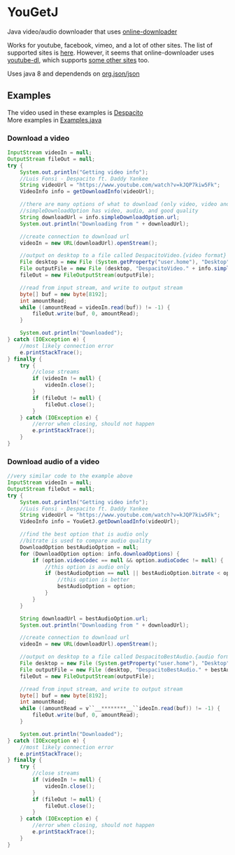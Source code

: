 # YouGetJ
Java video/audio downloader that uses [online-downloader](https://www.online-downloader.com)  

Works for youtube, facebook, vimeo, and a lot of other sites. The list of supported sites is [here](https://www.online-downloader.com/Supported-Sites). However, it seems that online-downloader uses [youtube-dl](https://github.com/rg3/youtube-dl), which supports [some other sites](https://rg3.github.io/youtube-dl/supportedsites.html) too.  
  
Uses java 8 and dependends on [org.json/json](https://mvnrepository.com/artifact/org.json/json)

## Examples
The video used in these examples is [Despacito](https://www.youtube.com/watch?v=kJQP7kiw5Fk)  
More examples in [Examples.java](src/main/java/com/shfdevelopment/yougetj/Examples.java)
### Download a video
```java
InputStream videoIn = null;
OutputStream fileOut = null;
try {
    System.out.println("Getting video info");
    //Luis Fonsi - Despacito ft. Daddy Yankee
    String videoUrl = "https://www.youtube.com/watch?v=kJQP7kiw5Fk";
    VideoInfo info = getDownloadInfo(videoUrl);

    //there are many options of what to download (only video, video and audio, only audio)
    //simpleDownloadOption has video, audio, and good quality
    String downloadUrl = info.simpleDownloadOption.url;
    System.out.println("Downloading from " + downloadUrl);

    //create connection to download url
    videoIn = new URL(downloadUrl).openStream();

    //output on desktop to a file called DespacitoVideo.{video format}
    File desktop = new File (System.getProperty("user.home"), "Desktop");
    File outputFile = new File (desktop, "DespacitoVideo." + info.simpleDownloadOption.filenameExtension);
    fileOut = new FileOutputStream(outputFile);

    //read from input stream, and write to output stream
    byte[] buf = new byte[8192];
    int amountRead;
    while ((amountRead = videoIn.read(buf)) != -1) {
        fileOut.write(buf, 0, amountRead);
    }

    System.out.println("Downloaded");
} catch (IOException e) {
    //most likely connection error
    e.printStackTrace();
} finally {
    try {
        //close streams
        if (videoIn != null) {
            videoIn.close();
        }
        if (fileOut != null) {
            fileOut.close();
        }
    } catch (IOException e) {
        //error when closing, should not happen
        e.printStackTrace();
    }
}
```
### Download audio of a video
```java
//very similar code to the example above
InputStream videoIn = null;
OutputStream fileOut = null;
try {
    System.out.println("Getting video info");
    //Luis Fonsi - Despacito ft. Daddy Yankee
    String videoUrl = "https://www.youtube.com/watch?v=kJQP7kiw5Fk";
    VideoInfo info = YouGetJ.getDownloadInfo(videoUrl);

    //find the best option that is audio only
    //bitrate is used to compare audio quality
    DownloadOption bestAudioOption = null;
    for (DownloadOption option: info.downloadOptions) {
        if (option.videoCodec == null && option.audioCodec != null) {
            //this option is audio only
            if (bestAudioOption == null || bestAudioOption.bitrate < option.bitrate) {
                //this option is better
                bestAudioOption = option;
            }
        }
    }

    String downloadUrl = bestAudioOption.url;
    System.out.println("Downloading from " + downloadUrl);

    //create connection to download url
    videoIn = new URL(downloadUrl).openStream();

    //output on desktop to a file called DespacitoBestAudio.{audio format}
    File desktop = new File (System.getProperty("user.home"), "Desktop");
    File outputFile = new File (desktop, "DespacitoBestAudio." + bestAudioOption.filenameExtension);
    fileOut = new FileOutputStream(outputFile);

    //read from input stream, and write to output stream
    byte[] buf = new byte[8192];
    int amountRead;
    while ((amountRead = v``__********__``ideoIn.read(buf)) != -1) {
        fileOut.write(buf, 0, amountRead);
    }

    System.out.println("Downloaded");
} catch (IOException e) {
    //most likely connection error
    e.printStackTrace();
} finally {
    try {
        //close streams
        if (videoIn != null) {
            videoIn.close();
        }
        if (fileOut != null) {
            fileOut.close();
        }
    } catch (IOException e) {
        //error when closing, should not happen
        e.printStackTrace();
    }
}
```